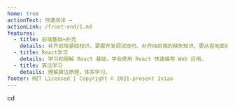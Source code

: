 ```yaml
---
home: true
actionText: 快速阅读 →
actionLink: /front-end/1.md
features:
  - title: 前端基础+补充
    details: 补齐前端基础知识，掌握开发调试技巧。补齐纯前端的缺失知识，更从容地面对面试官。
  - title: React学习
    details: 学习和理解 React 基础，学会使用 React 快速编写 Web 应用。
  - title: 算法学习
    details: 理解算法原理，体系学习。
footer: MIT Licensed | Copyright © 2021-present 2xiao
---
```

cd 
<div style="text-align: center;">

</div>
